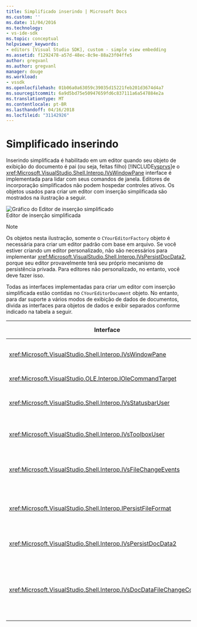 ```yaml
---
title: Simplificado inserindo | Microsoft Docs
ms.custom: ''
ms.date: 11/04/2016
ms.technology:
- vs-ide-sdk
ms.topic: conceptual
helpviewer_keywords:
- editors [Visual Studio SDK], custom - simple view embedding
ms.assetid: f1292478-a57d-48ec-8c9e-88a23f04ffe5
author: gregvanl
ms.author: gregvanl
manager: douge
ms.workload:
- vssdk
ms.openlocfilehash: 01b06a0a63059c39035d15221feb201d3674d4a7
ms.sourcegitcommit: 6a9d5bd75e50947659fd6c837111a6a547884e2a
ms.translationtype: MT
ms.contentlocale: pt-BR
ms.lasthandoff: 04/16/2018
ms.locfileid: "31142926"
---
```

# <a name="simplified-embedding"></a>Simplificado inserindo
Inserindo simplificada é habilitado em um editor quando seu objeto de exibição do documento é pai (ou seja, feitas filho) [!INCLUDE[vsprvs](../code-quality/includes/vsprvs_md.md)]e o <xref:Microsoft.VisualStudio.Shell.Interop.IVsWindowPane> interface é implementada para lidar com seus comandos de janela. Editores de incorporação simplificados não podem hospedar controles ativos. Os objetos usados para criar um editor com inserção simplificada são mostrados na ilustração a seguir.  
  
 ![Gráfico do Editor de inserção simplificado](../extensibility/media/vssimplifiedembeddingeditor.gif "vsSimplifiedEmbeddingEditor")  
Editor de inserção simplificada  
  
> [!NOTE]
>  Os objetos nesta ilustração, somente o `CYourEditorFactory` objeto é necessária para criar um editor padrão com base em arquivo. Se você estiver criando um editor personalizado, não são necessários para implementar <xref:Microsoft.VisualStudio.Shell.Interop.IVsPersistDocData2>, porque seu editor provavelmente terá seu próprio mecanismo de persistência privada. Para editores não personalizado, no entanto, você deve fazer isso.  
  
 Todas as interfaces implementadas para criar um editor com inserção simplificada estão contidas no `CYourEditorDocument` objeto. No entanto, para dar suporte a vários modos de exibição de dados de documentos, divida as interfaces para objetos de dados e exibir separados conforme indicado na tabela a seguir.  
  
|Interface|Local da interface|Use|  
|---------------|---------------------------|---------|  
|<xref:Microsoft.VisualStudio.Shell.Interop.IVsWindowPane>|Exibir|Fornece a conexão para a janela pai.|  
|<xref:Microsoft.VisualStudio.OLE.Interop.IOleCommandTarget>|Exibir|Controla os comandos.|  
|<xref:Microsoft.VisualStudio.Shell.Interop.IVsStatusbarUser>|Exibir|Permite atualizações da barra de status.|  
|<xref:Microsoft.VisualStudio.Shell.Interop.IVsToolboxUser>|Exibir|Permite **caixa de ferramentas** itens.|  
|<xref:Microsoft.VisualStudio.Shell.Interop.IVsFileChangeEvents>|Dados|Envia notificações quando o arquivo for alterado.|  
|<xref:Microsoft.VisualStudio.Shell.Interop.IPersistFileFormat>|Dados|Habilita o recurso Salvar como para um tipo de arquivo.|  
|<xref:Microsoft.VisualStudio.Shell.Interop.IVsPersistDocData2>|Dados|Habilita a persistência para o documento.|  
|<xref:Microsoft.VisualStudio.Shell.Interop.IVsDocDataFileChangeControl>|Dados|Permite a supressão de eventos de alteração de arquivo, como o disparo de recarregar.|